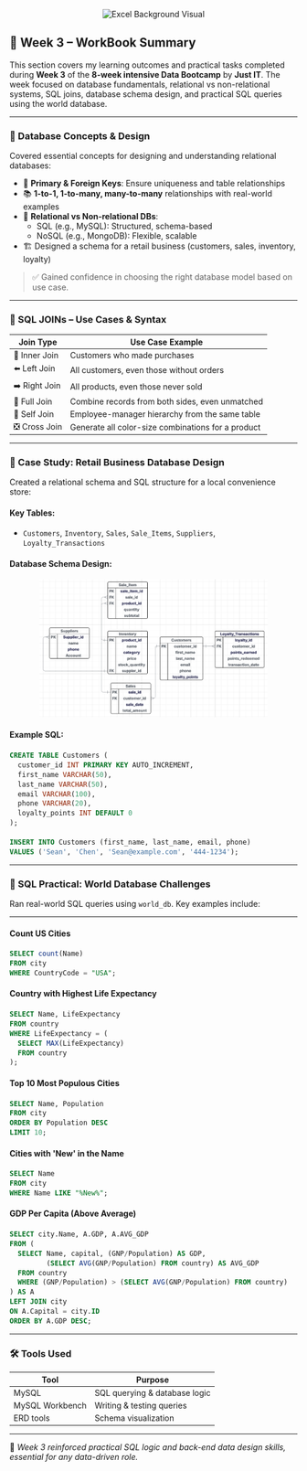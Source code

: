<p align="center">
  <img src="Pic_Inserted/power-BI-vs-tableau.png" width="100%" height = "200" alt="Excel Background Visual"/>
</p>

## 📘 Week 3 – WorkBook Summary

This section covers my learning outcomes and practical tasks completed during **Week 3** of the **8-week intensive Data Bootcamp** by **Just IT**. The week focused on database fundamentals, relational vs non-relational systems, SQL joins, database schema design, and practical SQL queries using the world database.

---

### 🧩 Database Concepts & Design

Covered essential concepts for designing and understanding relational databases:

- 🔑 **Primary & Foreign Keys**: Ensure uniqueness and table relationships  
- 📚 **1-to-1, 1-to-many, many-to-many** relationships with real-world examples  
- 🧠 **Relational vs Non-relational DBs**:
  - SQL (e.g., MySQL): Structured, schema-based
  - NoSQL (e.g., MongoDB): Flexible, scalable  
- 🏗️ Designed a schema for a retail business (customers, sales, inventory, loyalty)

> ✅ Gained confidence in choosing the right database model based on use case.

---

### 🔧 SQL JOINs – Use Cases & Syntax

| Join Type     | Use Case Example                                             |
|---------------|--------------------------------------------------------------|
| 🔁 Inner Join  | Customers who made purchases                                 |
| ⬅️ Left Join   | All customers, even those without orders                     |
| ➡️ Right Join  | All products, even those never sold                          |
| 🔄 Full Join   | Combine records from both sides, even unmatched              |
| 🔂 Self Join   | Employee-manager hierarchy from the same table               |
| ❎ Cross Join  | Generate all color-size combinations for a product           |

---

### 🏬 Case Study: Retail Business Database Design

Created a relational schema and SQL structure for a local convenience store:

#### Key Tables:
- `Customers`, `Inventory`, `Sales`, `Sale_Items`, `Suppliers`, `Loyalty_Transactions`

#### Database Schema Design:
<p align="center">
  <img src="Pic_Inserted/Retail_Business_Database_Schema.png" width="400" alt="SQL Join Types Overview"/>
</p>

#### Example SQL:
```sql
CREATE TABLE Customers (
  customer_id INT PRIMARY KEY AUTO_INCREMENT,
  first_name VARCHAR(50),
  last_name VARCHAR(50),
  email VARCHAR(100),
  phone VARCHAR(20),
  loyalty_points INT DEFAULT 0
);

INSERT INTO Customers (first_name, last_name, email, phone)
VALUES ('Sean', 'Chen', 'Sean@example.com', '444-1234');
```
---

### 🧪 SQL Practical: World Database Challenges

Ran real-world SQL queries using `world_db`. Key examples include:

---

####  Count US Cities
```sql
SELECT count(Name)
FROM city
WHERE CountryCode = "USA";
```

####  Country with Highest Life Expectancy
```sql
SELECT Name, LifeExpectancy
FROM country
WHERE LifeExpectancy = (
  SELECT MAX(LifeExpectancy)
  FROM country
);
```

####  Top 10 Most Populous Cities
```sql
SELECT Name, Population
FROM city
ORDER BY Population DESC
LIMIT 10;
```
####  Cities with 'New' in the Name
```sql
SELECT Name
FROM city
WHERE Name LIKE "%New%";
```

####  GDP Per Capita (Above Average)
```sql
SELECT city.Name, A.GDP, A.AVG_GDP
FROM (
  SELECT Name, capital, (GNP/Population) AS GDP,
         (SELECT AVG(GNP/Population) FROM country) AS AVG_GDP
  FROM country
  WHERE (GNP/Population) > (SELECT AVG(GNP/Population) FROM country)
) AS A
LEFT JOIN city
ON A.Capital = city.ID
ORDER BY A.GDP DESC;
```

---
### 🛠️ Tools Used

| Tool       | Purpose                                          |
|------------|--------------------------------------------------|
| MySQL      | SQL querying & database logic   |
| MySQL Workbench   | Writing & testing queries     |
| ERD tools      | Schema visualization             |

---

📌 *Week 3 reinforced practical SQL logic and back-end data design skills, essential for any data-driven role.*


